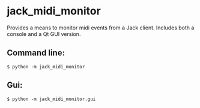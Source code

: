 # jack_midi_monitor

Provides a means to monitor midi events from a Jack client.
Includes both a console and a Qt GUI version.

## Command line:

	$ python -m jack_midi_monitor

## Gui:

	$ python -m jack_midi_monitor.gui
